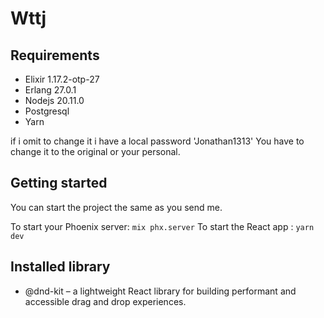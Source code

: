 # Wttj

## Requirements

- Elixir 1.17.2-otp-27
- Erlang 27.0.1
- Nodejs 20.11.0
- Postgresql
- Yarn

if i omit to change it i have a local password 'Jonathan1313'
You have to change it to the original or your personal.

## Getting started

You can start the project the same as you send me.

To start your Phoenix server: `mix phx.server`
To start the React app : `yarn dev`

## Installed library

- @dnd-kit – a lightweight React library for building performant and accessible drag and drop experiences.
